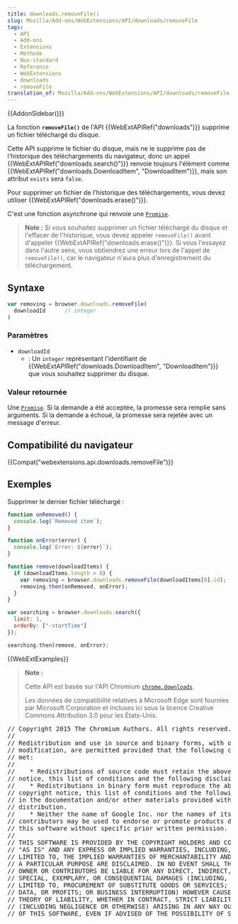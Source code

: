 ```yaml
---
title: downloads.removeFile()
slug: Mozilla/Add-ons/WebExtensions/API/downloads/removeFile
tags:
  - API
  - Add-ons
  - Extensions
  - Méthode
  - Non-standard
  - Reference
  - WebExtensions
  - downloads
  - removeFile
translation_of: Mozilla/Add-ons/WebExtensions/API/downloads/removeFile
---
```

{{AddonSidebar()}}

La fonction **`removeFile()`** de l'API {{WebExtAPIRef("downloads")}} supprime un fichier téléchargé du disque.

Cette API supprime le fichier du disque, mais ne le supprime pas de l'historique des téléchargements du navigateur, donc un appel  {{WebExtAPIRef("downloads.search()")}} renvoie toujours l'élément comme {{WebExtAPIRef("downloads.DownloadItem", "DownloadItem")}}, mais son attribut `exists` sera `false`.

Pour supprimer un fichier de l'historique des téléchargements, vous devez utiliser  {{WebExtAPIRef("downloads.erase()")}}.

C'est une fonction asynchrone qui renvoie une [`Promise`](/fr/docs/Web/JavaScript/Reference/Objets_globaux/Promise).

> **Note :** Si vous souhaitez supprimer un fichier téléchargé du disque et l'effacer de l'historique, vous devez appeler `removeFile()` avant d'appeler {{WebExtAPIRef("downloads.erase()")}}. Si vous l'essayez dans l'autre sens, vous obtiendrez une erreur lors de l'appel de `removeFile()`, car le navigateur n'aura plus d'enregistrement du téléchargement.

## Syntaxe

```js
var removing = browser.downloads.removeFile(
  downloadId      // integer
)
```

### Paramètres

- `downloadId`
  - : Un `integer` représentant l'identifiant de  {{WebExtAPIRef("downloads.DownloadItem", "DownloadItem")}} que vous souhaitez supprimer du disque.

### Valeur retournée

Une [`Promise`](/fr/docs/Web/JavaScript/Reference/Objets_globaux/Promise). Si la demande a été acceptée, la promesse sera remplie sans arguments. Si la demande a échoué, la promesse sera rejetée avec un message d'erreur.

## Compatibilité du navigateur

{{Compat("webextensions.api.downloads.removeFile")}}

## Exemples

Supprimer le dernier fichier téléchargé :

```js
function onRemoved() {
  console.log(`Removed item`);
}

function onError(error) {
  console.log(`Error: ${error}`);
}

function remove(downloadItems) {
  if (downloadItems.length > 0) {
    var removing = browser.downloads.removeFile(downloadItems[0].id);
    removing.then(onRemoved, onError);
  }
}

var searching = browser.downloads.search({
  limit: 1,
  orderBy: ["-startTime"]
});

searching.then(remove, onError);
```

{{WebExtExamples}}

> **Note :**
>
> Cette API est basée sur l'API Chromium [`chrome.downloads`](https://developer.chrome.com/extensions/downloads).
>
> Les données de compatibilité relatives à Microsoft Edge sont fournies par Microsoft Corporation et incluses ici sous la licence Creative Commons Attribution 3.0 pour les États-Unis.

<div class="hidden"><pre>// Copyright 2015 The Chromium Authors. All rights reserved.
//
// Redistribution and use in source and binary forms, with or without
// modification, are permitted provided that the following conditions are
// met:
//
//    * Redistributions of source code must retain the above copyright
// notice, this list of conditions and the following disclaimer.
//    * Redistributions in binary form must reproduce the above
// copyright notice, this list of conditions and the following disclaimer
// in the documentation and/or other materials provided with the
// distribution.
//    * Neither the name of Google Inc. nor the names of its
// contributors may be used to endorse or promote products derived from
// this software without specific prior written permission.
//
// THIS SOFTWARE IS PROVIDED BY THE COPYRIGHT HOLDERS AND CONTRIBUTORS
// "AS IS" AND ANY EXPRESS OR IMPLIED WARRANTIES, INCLUDING, BUT NOT
// LIMITED TO, THE IMPLIED WARRANTIES OF MERCHANTABILITY AND FITNESS FOR
// A PARTICULAR PURPOSE ARE DISCLAIMED. IN NO EVENT SHALL THE COPYRIGHT
// OWNER OR CONTRIBUTORS BE LIABLE FOR ANY DIRECT, INDIRECT, INCIDENTAL,
// SPECIAL, EXEMPLARY, OR CONSEQUENTIAL DAMAGES (INCLUDING, BUT NOT
// LIMITED TO, PROCUREMENT OF SUBSTITUTE GOODS OR SERVICES; LOSS OF USE,
// DATA, OR PROFITS; OR BUSINESS INTERRUPTION) HOWEVER CAUSED AND ON ANY
// THEORY OF LIABILITY, WHETHER IN CONTRACT, STRICT LIABILITY, OR TORT
// (INCLUDING NEGLIGENCE OR OTHERWISE) ARISING IN ANY WAY OUT OF THE USE
// OF THIS SOFTWARE, EVEN IF ADVISED OF THE POSSIBILITY OF SUCH DAMAGE.
</pre></div>
